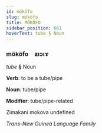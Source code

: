 ```yaml
---
id: mököfo
slug: mököfo
title: MÖKÖFO
sidebar_position: 661
hoverText: tube § Noun
---
```


### mököfo&emsp;<span kind="abugida">ƶıɔıɤ</span>

*tube* **§** Noun

**Verb**: to be a tube/pipe

**Noun**: tube/pipe

**Modifier**: tube/pipe-related

Zimakani mokova undefined

*Trans-New Guinea Language Family*